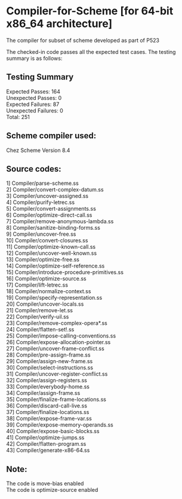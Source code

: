 # Compiler-for-Scheme [for 64-bit x86_64 architecture]
The compiler for subset of scheme developed as part of P523

The checked-in code passes all the expected test cases. The testing summary is as follows:

Testing Summary
----------------------------
Expected Passes:         164  
Unexpected Passes:         0  
Expected Failures:        87  
Unexpected Failures:       0  
Total:                   251  

Scheme compiler used:
---------------------
Chez Scheme Version 8.4

Source codes:
-------------
1] Compiler/parse-scheme.ss  
2] Compiler/convert-complex-datum.ss  
3] Compiler/uncover-assigned.ss  
4] Compiler/purify-letrec.ss  
5] Compiler/convert-assignments.ss  
6] Compiler/optimize-direct-call.ss  
7] Compiler/remove-anonymous-lambda.ss  
8] Compiler/sanitize-binding-forms.ss  
9] Compiler/uncover-free.ss  
10] Compiler/convert-closures.ss  
11] Compiler/optimize-known-call.ss  
12] Compiler/uncover-well-known.ss  
13] Compiler/optimize-free.ss  
14] Compiler/optimize-self-reference.ss  
15] Compiler/introduce-procedure-primitives.ss  
16] Compiler/optimize-source.ss  
17] Compiler/lift-letrec.ss  
18] Compiler/normalize-context.ss  
19] Compiler/specify-representation.ss  
20] Compiler/uncover-locals.ss  
21] Compiler/remove-let.ss  
22] Compiler/verify-uil.ss  
23] Compiler/remove-complex-opera*.ss  
24] Compiler/flatten-set!.ss  
25] Compiler/impose-calling-conventions.ss  
26] Compiler/expose-allocation-pointer.ss  
27] Compiler/uncover-frame-conflict.ss  
28] Compiler/pre-assign-frame.ss  
29] Compiler/assign-new-frame.ss  
30] Compiler/select-instructions.ss  
31] Compiler/uncover-register-conflict.ss  
32] Compiler/assign-registers.ss  
33] Compiler/everybody-home.ss  
34] Compiler/assign-frame.ss  
35] Compiler/finalize-frame-locations.ss  
36] Compiler/discard-call-live.ss  
37] Compiler/finalize-locations.ss  
38] Compiler/expose-frame-var.ss  
39] Compiler/expose-memory-operands.ss  
40] Compiler/expose-basic-blocks.ss  
41] Compiler/optimize-jumps.ss  
42] Compiler/flatten-program.ss  
43] Compiler/generate-x86-64.ss  

Note:
-----

The code is move-bias enabled  
The code is optimize-source enabled

